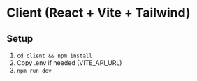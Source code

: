 # Client (React + Vite + Tailwind)

## Setup
1. `cd client && npm install`
2. Copy .env if needed (VITE_API_URL)
3. `npm run dev`
